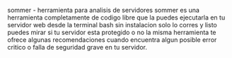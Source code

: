 sommer -  herramienta para analisis de servidores
sommer es una herramienta completamente de codigo libre que la puedes
ejecutarla en tu servidor web desde la terminal bash sin instalacion
solo lo corres y listo puedes mirar si tu servidor esta protegido o no
la misma herramienta te ofrece algunas recomendaciones cuando encuentra
algun posible error critico o falla de seguridad grave en tu servidor.

